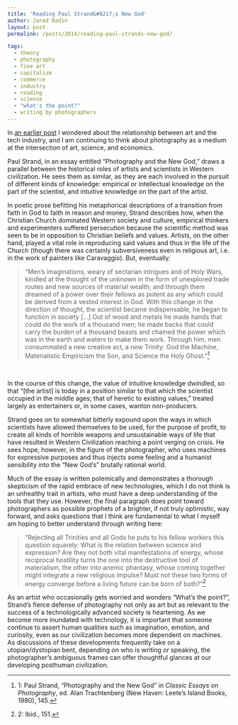 ```yaml
---
title: 'Reading Paul Strand&#8217;s New God'
author: Jared Radin
layout: post
permalink: /posts/2014/reading-paul-strands-new-god/

tags:
  - theory
  - photography
  - fine art
  - capitalism
  - commerce
  - industry
  - reading
  - science
  - "what's the point?"
  - writing by photographers
---
```

In <a href="/posts/2014/industrial-picture-making/">an earlier post</a> I wondered about the relationship between art and the tech industry, and I am continuing to think about photography as a medium at the intersection of art, science, and economics.

Paul Strand, in an essay entitled “Photography and the New God,” draws a parallel between the historical roles of artists and scientists in Western civilization. He sees them as similar, as they are each involved in the pursuit of different kinds of knowledge: empirical or intellectual knowledge on the part of the scientist, and intuitive knowledge on the part of the artist.  

In poetic prose befitting his metaphorical descriptions of a transition from faith in God to faith in reason and money, Strand describes how, when the Christian Church dominated Western society and culture, empirical thinkers and experimenters suffered persecution because the scientific method was seen to be in opposition to Christian beliefs and values. Artists, on the other hand, played a vital role in reproducing said values and thus in the life of the Church (though there was certainly subversiveness even in religious art, i.e. in the work of painters like Caravaggio). But, eventually:
<!--more-->

> “Men&#8217;s imaginations, weary of sectarian intrigues and of Holy Wars, kindled at the thought of the unknown in the form of unexplored trade routes and new sources of material wealth; and through them dreamed of a power over their fellows as potent as any which could be derived from a vested interest in God. With this change in the direction of thought, the scientist became indispensable, he began to function in society […] Out of wood and metals he made hands that could do the work of a thousand men; he made backs that could carry the burden of a thousand beasts and chained the power which was in the earth and waters to make them work. Through him, men consummated a new creative act, a new Trinity: God the Machine, Materialistic Empiricism the Son, and Science the Holy Ghost.”[^1]

&nbsp;

In the course of this change, the value of intuitive knowledge dwindled, so that “[the artist] is today in a position similar to that which the scientist occupied in the middle ages; that of heretic to existing values,” treated largely as entertainers or, in some cases, wanton non-producers.

Strand goes on to somewhat bitterly expound upon the ways in which scientists have allowed themselves to be used, for the purpose of profit, to create all kinds of horrible weapons and unsustainable ways of life that have resulted in Western Civilization reaching a point verging on crisis. He sees hope, however, in the figure of the photographer, who uses machines for expressive purposes and thus injects some feeling and a humanist sensibility into the “New God&#8217;s” brutally rational world.

Much of the essay is written polemically and demonstrates a thorough skepticism of the rapid embrace of new technologies, which I do not think is an unhealthy trait in artists, who must have a deep understanding of the tools that they use. However, the final paragraph does point toward photographers as possible prophets of a brighter, if not truly optimistic, way forward, and asks questions that I think are fundamental to what I myself am hoping to better understand through writing here:

> “Rejecting all Trinities and all Gods he puts to his fellow workers this question squarely: What is the relation between science and expression? Are they not both vital manifestations of energy, whose reciprocal hostility turns the one into the destructive tool of materialism, the other into anemic phantasy, whose coming together might integrate a new religious impulse? Must not these two forms of energy converge before a living future can be born of both?”[^2]

As an artist who occasionally gets worried and wonders &#8220;What&#8217;s the point?&#8221;, Strand&#8217;s fierce defense of photography not only as art but as relevant to the success of a technologically advanced society is heartening. As we become more inundated with technology, it is important that someone continue to assert human qualities such as imagination, emotion, and curiosity, even as our civilization becomes more dependent on machines. As discussions of these developments frequently take on a utopian/dystopian bent, depending on who is writing or speaking, the photographer&#8217;s ambiguous frames can offer thoughtful glances at our developing posthuman civilization.

 [^1]: 1: Paul Strand, &#8220;Photography and the New God&#8221; in *Classic Essays on Photography*, ed. Alan Trachtenberg (New Haven: Leete&#8217;s Island Books, 1980), 145.
 [^2]: 2: Ibid., 151.
